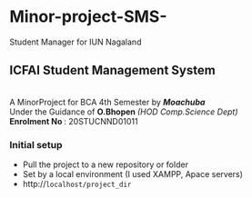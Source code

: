 # Minor-project-SMS-
Student Manager for IUN Nagaland

<h2>ICFAI Student Management System </h2> <br>
A MinorProject for BCA 4th Semester by <b><em>Moachuba</em></b><br>
Under the Guidance of <b>O.Bhopen </b> <i>(HOD Comp.Science Dept)</i><br>
<b>Enrolment No </b>: 20STUCNND01011


<h3>Initial setup</h3>
<i> </i>
<ul>
  <li>Pull the project to a new repository or folder</li>
  <li>Set by a local environment (I used XAMPP, Apace servers)</li>
  <li> http://<code>localhost/project_dir</code></li>
</ul>
